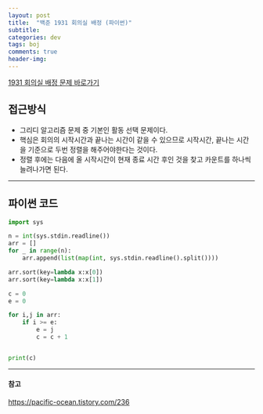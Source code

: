 ```yaml
---
layout: post
title:  "백준 1931 회의실 배정 (파이썬)"
subtitle:   
categories: dev
tags: boj
comments: true
header-img: 
---
```


[1931 회의실 배정 문제 바로가기](https://www.acmicpc.net/problem/1931)   
    

## 접근방식
- 그리디 알고리즘 문제 중 기본인 활동 선택 문제이다.
- 핵심은 회의의 시작시간과 끝나는 시간이 같을 수 있으므로 시작시간, 끝나는 시간을 기준으로 두번 정렬을 해주어야한다는 것이다.
- 정렬 후에는 다음에 올 시작시간이 현재 종료 시간 후인 것을 찾고 카운트를 하나씩 늘려나가면 된다.

---

## 파이썬 코드
```python
import sys

n = int(sys.stdin.readline())
arr = []
for _ in range(n):
    arr.append(list(map(int, sys.stdin.readline().split())))

arr.sort(key=lambda x:x[0])
arr.sort(key=lambda x:x[1])

c = 0
e = 0

for i,j in arr:
    if i >= e:
        e = j
        c = c + 1


print(c)
```
  
  
  
---
#### 참고
https://pacific-ocean.tistory.com/236

